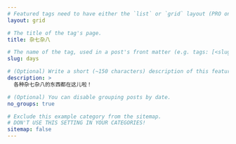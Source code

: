 ```yaml
---
# Featured tags need to have either the `list` or `grid` layout (PRO only).
layout: grid

# The title of the tag's page.
title: 杂七杂八

# The name of the tag, used in a post's front matter (e.g. tags: [<slug>]).
slug: days

# (Optional) Write a short (~150 characters) description of this featured tag.
description: >
  各种杂七杂八的东西都在这儿啦！

# (Optional) You can disable grouping posts by date.
no_groups: true

# Exclude this example category from the sitemap.
# DON'T USE THIS SETTING IN YOUR CATEGORIES!
sitemap: false
---
```

